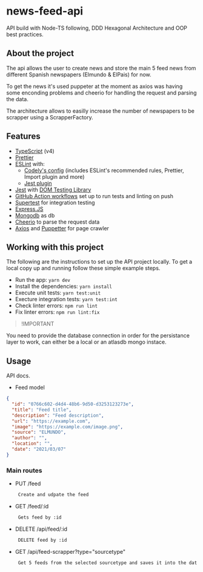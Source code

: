 # news-feed-api

API build with Node-TS following, DDD Hexagonal Architecture and OOP best practices.

## About the project

The api allows the user to create news and store the main 5 feed news from different Spanish newspapers (Elmundo & ElPais) for now.

To get the news it's used puppeter at the moment as axios was having some enconding problems and cheerio for handling the request and parsing the data.

The architecture allows to easilly increase the number of newspapers to be scrapper using a ScrapperFactory.

## Features

- [TypeScript](https://www.typescriptlang.org/) (v4)
- [Prettier](https://prettier.io/)
- [ESLint](https://eslint.org/) with:
  - [Codely's config](https://github.com/lydell/eslint-plugin-simple-import-sort/) (includes ESLint's recommended rules, Prettier, Import plugin and more)
  - [Jest plugin](https://www.npmjs.com/package/eslint-plugin-jest)
- [Jest](https://jestjs.io) with [DOM Testing Library](https://testing-library.com/docs/dom-testing-library/intro)
- [GitHub Action workflows](https://github.com/features/actions) set up to run tests and linting on push
- [Supertest]() for integration testing
- [Express.JS](https://expressjs.com/es/)
- [Mongodb](https://mongo.com/) as db
- [Cheerio](https://cheerio.js.org/) to parse the request data
- [Axios](https://axios-http.com/) and [Puppetter](https://pptr.dev/) for page crawler

## Working with this project

The following are the instructions to set up the API project locally.
To get a local copy up and running follow these simple example steps.

- Run the app: `yarn dev`
- Install the dependencies: `yarn install`
- Execute unit tests: `yarn test:unit`
- Execture integration tests: `yarn test:int`
- Check linter errors: `npm run lint`
- Fix linter errors: `npm run lint:fix`

> !IMPORTANT

You need to provide the database connection in order for the persistance layer to work, can either be a local or an atlasdb mongo instace.

<!-- USAGE EXAMPLES -->

## Usage

API docs.

- Feed model

```json
{
  "id": "0766c602-d4d4-48b6-9d50-d3253123273e",
  "title": "Feed title",
  "description": "Feed description",
  "url": "https://example.com",
  "image": "https://example.com/image.png",
  "source": "ELMUNDO",
  "author": "",
  "location": "",
  "date": "2021/03/07"
}
```

### Main routes

- PUT /feed

  ```txt
   Create and udpate the feed
  ```

- GET /feed/:id

  ```txt
   Gets feed by :id
  ```

- DELETE /api/feed/:id

  ```txt
   DELETE feed by :id
  ```

- GET /api/feed-scrapper?type="sourcetype"
  ```txt
   Get 5 feeds from the selected sourcetype and saves it into the database
  ```
